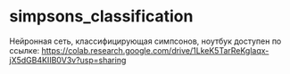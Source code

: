# simpsons_classification
Нейронная сеть, классифицирующая симпсонов, ноутбук доступен по ссылке: https://colab.research.google.com/drive/1LkeK5TarReKglaqx-jX5dGB4KIIB0V3v?usp=sharing
